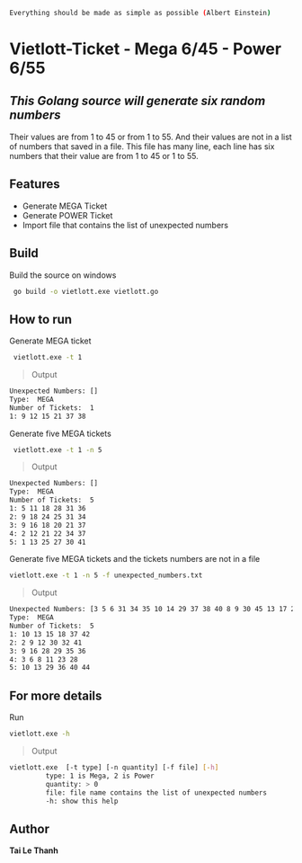```sh
Everything should be made as simple as possible (Albert Einstein)
```

# Vietlott-Ticket - Mega 6/45 - Power 6/55
## _This Golang source will generate six random numbers_

Their values are from 1 to 45 or from 1 to 55.
And their values are not in a list of numbers that saved in a file.
This file has many line, each line has six numbers that their value are from 1 to 45 or 1 to 55.

## Features

- Generate MEGA Ticket
- Generate POWER Ticket
- Import file that contains the list of unexpected numbers

## Build

Build the source on windows

```sh
 go build -o vietlott.exe vietlott.go
```
## How to run
Generate MEGA ticket

```sh
 vietlott.exe -t 1
```
>Output
```sh
Unexpected Numbers: []
Type:  MEGA
Number of Tickets:  1
1: 9 12 15 21 37 38

```
Generate five MEGA tickets

```sh
 vietlott.exe -t 1 -n 5
```
> Output
```sh
Unexpected Numbers: []
Type:  MEGA
Number of Tickets:  5
1: 5 11 18 28 31 36
2: 9 18 24 25 31 34
3: 9 16 18 20 21 37
4: 2 12 21 22 34 37
5: 1 13 25 27 30 41
```
Generate five MEGA tickets and the tickets numbers are not in a file
```sh
vietlott.exe -t 1 -n 5 -f unexpected_numbers.txt
```
> Output
```sh
Unexpected Numbers: [3 5 6 31 34 35 10 14 29 37 38 40 8 9 30 45 13 17 26 27]
Type:  MEGA
Number of Tickets:  5
1: 10 13 15 18 37 42
2: 2 9 12 30 32 41
3: 9 16 28 29 35 36
4: 3 6 8 11 23 28
5: 10 13 29 36 40 44
```
## For more details
Run 
```sh
vietlott.exe -h
```
> Output
```sh
vietlott.exe  [-t type] [-n quantity] [-f file] [-h]
         type: 1 is Mega, 2 is Power
         quantity: > 0
         file: file name contains the list of unexpected numbers
         -h: show this help

```

## Author

**Tai Le Thanh**
